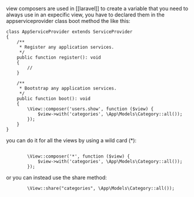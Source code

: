 view composers are used in [[laravel]] to create a variable that you need to always use in an expecific view,  you have to declared them in the appserviceprovider class boot method the like this:
```
class AppServiceProvider extends ServiceProvider
{
    /**
     * Register any application services.
     */
    public function register(): void
    {
        //
    }

    /**
     * Bootstrap any application services.
     */
    public function boot(): void
    {
        \View::composer('users.show', function ($view) {
            $view->with('categories', \App\Models\Category::all());
        });                
    }
}

```

you can do it for all the views by using a wild card (*):
```

        \View::composer('*', function ($view) {
            $view->with('categories', \App\Models\Category::all());
        });
```
or you can instead use the share method:
```
        \View::share("categories", \App\Models\Category::all());                

```
